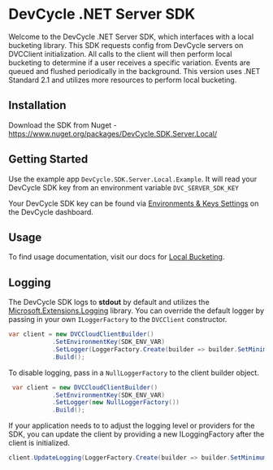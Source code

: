 # DevCycle .NET Server SDK

Welcome to the DevCycle .NET Server SDK, which interfaces with a local bucketing library. This SDK requests config from DevCycle servers on DVCClient initialization. 
All calls to the client will then perform local bucketing to determine if a user receives a specific variation.
Events are queued and flushed periodically in the background.
This version uses .NET Standard 2.1 and utilizes more resources to perform local bucketing.

## Installation
Download the SDK from Nuget - https://www.nuget.org/packages/DevCycle.SDK.Server.Local/

## Getting Started
Use the example app `DevCycle.SDK.Server.Local.Example`. It will read your DevCycle SDK key from an environment variable `DVC_SERVER_SDK_KEY`

Your DevCycle SDK key can be found via [Environments & Keys Settings](https://www.devcycle.com/r/environments) on the DevCycle dashboard.

## Usage
To find usage documentation, visit our docs for [Local Bucketing](https://docs.devcycle.com/docs/sdk/server-side-sdks/dotnet-local).

## Logging

The DevCycle SDK logs to **stdout** by default and utilizes the [Microsoft.Extensions.Logging](https://www.nuget.org/packages/Microsoft.Extensions.Logging/) library. You can override the default logger by passing in your own `ILoggerFactory` to the `DVCClient` constructor.

```csharp
var client = new DVCCloudClientBuilder()
            .SetEnvironmentKey(SDK_ENV_VAR)
            .SetLogger(LoggerFactory.Create(builder => builder.SetMinimumLevel(LogLevel.Debug))
            .Build();
```

To disable logging, pass in a `NullLoggerFactory` to the client builder object.

```csharp
 var client = new DVCCloudClientBuilder()
            .SetEnvironmentKey(SDK_ENV_VAR)
            .SetLogger(new NullLoggerFactory())
            .Build();
```

If your application needs to to adjust the logging level or providers for the SDK, you can update the client by providing a new ILoggingFactory after the client is initialized.

```csharp
client.UpdateLogging(LoggerFactory.Create(builder => builder.SetMinimumLevel(LogLevel.Debug));
```